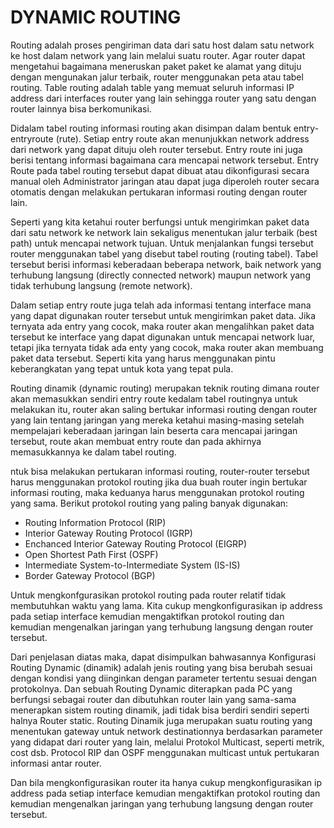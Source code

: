 # DYNAMIC ROUTING

Routing adalah proses pengiriman data dari satu host dalam satu network ke host dalam network yang lain melalui suatu router. Agar router dapat mengetahui bagaimana meneruskan paket paket ke alamat yang dituju dengan mengunakan jalur terbaik, router menggunakan peta atau tabel routing. Table routing adalah table yang memuat seluruh informasi IP address dari interfaces router yang lain sehingga router yang satu dengan router lainnya bisa berkomunikasi.

Didalam tabel routing informasi routing akan disimpan dalam bentuk entry-entryroute (rute). Setiap entry route akan menunjukkan network address dari network yang dapat dituju oleh router tersebut. Entry route ini juga berisi tentang informasi bagaimana cara mencapai network tersebut. Entry Route pada tabel routing tersebut dapat dibuat atau dikonfigurasi secara manual oleh Administrator jaringan atau dapat juga diperoleh router secara otomatis dengan melakukan pertukaran informasi routing dengan router lain.

Seperti yang kita ketahui router berfungsi untuk mengirimkan paket data dari satu network ke network lain sekaligus menentukan jalur terbaik (best path) untuk mencapai network tujuan. Untuk menjalankan fungsi tersebut router menggunakan tabel yang disebut tabel routing (routing tabel). Tabel tersebut berisi informasi keberadaan beberapa network, baik network yang terhubung langsung (directly connected network) maupun network yang tidak terhubung langsung (remote network). 

Dalam setiap entry route juga telah ada informasi tentang interface mana yang dapat digunakan router tersebut untuk mengirimkan paket data. Jika ternyata ada entry yang cocok, maka router akan mengalihkan paket data tersebut ke interface yang dapat digunakan untuk mencapai network luar, tetapi jika ternyata tidak ada enty yang cocok, maka router akan membuang paket data tersebut. Seperti kita yang harus menggunakan pintu keberangkatan yang tepat untuk kota yang tepat pula.

Routing dinamik (dynamic routing) merupakan teknik routing dimana router akan memasukkan sendiri entry route kedalam tabel routingnya untuk melakukan itu, router akan saling bertukar informasi routing dengan router yang lain tentang jaringan yang mereka ketahui masing-masing setelah mempelajari keberadaan jaringan lain beserta cara mencapai jaringan tersebut, route akan membuat entry route dan pada akhirnya memasukkannya ke dalam tabel routing.

ntuk bisa melakukan pertukaran informasi routing, router-router tersebut harus menggunakan protokol routing jika dua buah router ingin bertukar informasi routing, maka keduanya harus menggunakan protokol routing yang sama. Berikut protokol routing yang paling banyak digunakan:
- Routing Information Protocol (RIP)
- Interior Gateway Routing Protocol (IGRP)
- Enchanced Interior Gateway Routing Protocol (EIGRP)
- Open Shortest Path First (OSPF)
- Intermediate System-to-Intermediate System (IS-IS)
- Border Gateway Protocol (BGP)

Untuk mengkonfgurasikan protokol routing pada router relatif tidak membutuhkan waktu yang lama. Kita cukup mengkonfigurasikan ip address pada setiap interface kemudian mengaktifkan protokol routing dan kemudian mengenalkan jaringan yang terhubung langsung dengan router tersebut.

Dari penjelasan diatas maka, dapat disimpulkan bahwasannya Konfigurasi Routing Dynamic (dinamik) adalah jenis routing yang bisa berubah sesuai dengan kondisi yang diinginkan dengan parameter tertentu sesuai dengan protokolnya. Dan sebuah Routing Dynamic diterapkan pada PC yang berfungsi sebagai router dan dibutuhkan router lain yang sama-sama menerapkan sistem routing dinamik, jadi tidak bisa berdiri sendiri seperti halnya Router static. Routing Dinamik juga merupakan suatu routing yang menentukan gateway untuk network destinationnya berdasarkan parameter yang didapat dari router yang lain, melalui Protokol Multicast, seperti metrik, cost dsb. Protocol RIP dan OSPF menggunakan multicast untuk pertukaran informasi antar router.

Dan bila mengkonfigurasikan router ita hanya cukup mengkonfigurasikan ip address pada setiap interface kemudian mengaktifkan protokol routing dan kemudian mengenalkan jaringan yang terhubung langsung dengan router tersebut.